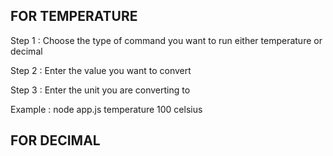 FOR TEMPERATURE
----------------

Step 1 : Choose the type of command you want to run either temperature or decimal

Step 2 : Enter the value you want to convert

Step 3 : Enter the unit you are converting to 

Example : node app.js temperature  100 celsius    


FOR DECIMAL
-----------------------

